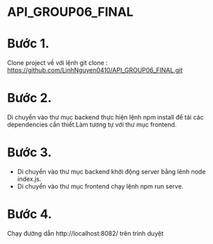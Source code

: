 # API_GROUP06_FINAL
# Bước 1.
Clone project về với lệnh git clone : https://github.com/LinhNguyen0410/API_GROUP06_FINAL.git

# Bước 2. 
Di chuyển vào thư mục backend thực hiện lệnh npm install để tải các dependencies cần thiết.Làm tương tự với thư mục frontend.

# Bước 3.
- Di chuyển vào thư mục backend khởi động server bằng lênh node index.js.
- Di chuyển vào thư mục frontend chạy lệnh npm run serve.

# Bước 4.
Chạy đường dẫn http://localhost:8082/ trên trình duyệt

